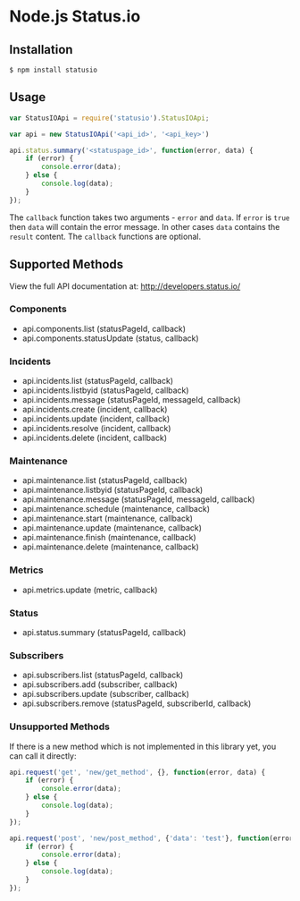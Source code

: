 # Node.js Status.io

## Installation

```
$ npm install statusio
```


## Usage

```javascript
var StatusIOApi = require('statusio').StatusIOApi;

var api = new StatusIOApi('<api_id>', '<api_key>')

api.status.summary('<statuspage_id>', function(error, data) {
    if (error) {
        console.error(data);
    } else {
        console.log(data);
    }
});
```


The `callback` function takes two arguments - `error` and `data`. If `error` is `true` then `data` will contain the error message. In other cases `data` contains the `result` content. The `callback` functions are optional.

## Supported Methods

View the full API documentation at: http://developers.status.io/

### Components

- api.components.list (statusPageId, callback)
- api.components.statusUpdate (status, callback)

### Incidents

- api.incidents.list (statusPageId, callback)
- api.incidents.listbyid (statusPageId, callback)
- api.incidents.message (statusPageId, messageId, callback)
- api.incidents.create (incident, callback)
- api.incidents.update (incident, callback)
- api.incidents.resolve (incident, callback)
- api.incidents.delete (incident, callback)

### Maintenance

- api.maintenance.list (statusPageId, callback)
- api.maintenance.listbyid (statusPageId, callback)
- api.maintenance.message (statusPageId, messageId, callback)
- api.maintenance.schedule (maintenance, callback)
- api.maintenance.start (maintenance, callback)
- api.maintenance.update (maintenance, callback)
- api.maintenance.finish (maintenance, callback)
- api.maintenance.delete (maintenance, callback)

### Metrics

- api.metrics.update (metric, callback)

### Status

- api.status.summary (statusPageId, callback)

### Subscribers

- api.subscribers.list (statusPageId, callback)
- api.subscribers.add (subscriber, callback)
- api.subscribers.update (subscriber, callback)
- api.subscribers.remove (statusPageId, subscriberId, callback)

### Unsupported Methods

If there is a new method which is not implemented in this library yet, you can call it directly:

```javascript
api.request('get', 'new/get_method', {}, function(error, data) {
    if (error) {
        console.error(data);
    } else {
        console.log(data);
    }
});

api.request('post', 'new/post_method', {'data': 'test'}, function(error, data) {
    if (error) {
        console.error(data);
    } else {
        console.log(data);
    }
});
```